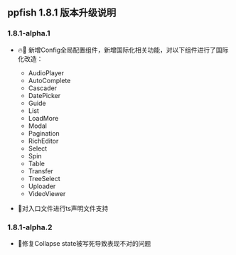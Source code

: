 ## ppfish 1.8.1 版本升级说明

### 1.8.1-alpha.1
- 🔥🎊 新增Config全局配置组件，新增国际化相关功能，对以下组件进行了国际化改造：
  - AudioPlayer
  - AutoComplete
  - Cascader
  - DatePicker
  - Guide
  - List
  - LoadMore
  - Modal
  - Pagination
  - RichEditor
  - Select
  - Spin
  - Table
  - Transfer
  - TreeSelect
  - Uploader
  - VideoViewer
  
- 🐛对入口文件进行ts声明文件支持

### 1.8.1-alpha.2
- 🐛修复Collapse state被写死导致表现不对的问题

